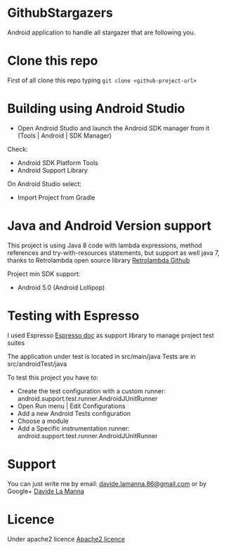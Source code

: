 # GithubStargazers
Android application to handle all stargazer that are following you.

# Clone this repo
First of all clone this repo typing `git clone <github-project-url>`

# Building using Android Studio
- Open Android Studio and launch the Android SDK manager from it (Tools | Android | SDK Manager)

Check:

- Android SDK Platform Tools
- Android Support Library

On Android Studio select:

- Import Project from Gradle

# Java and Android Version support
This project is using Java 8 code with lambda expressions, method references and try-with-resources statements, but support as well java 7, thanks to Retrolambda open source library [Retrolambda Github](https://github.com/orfjackal/retrolambda)

Project min SDK support: 

- Android 5.0 (Android Lollipop)

# Testing with Espresso
I used Espresso [Espresso doc](https://google.github.io/android-testing-support-library/docs/index.html) as support library to manage project test suites

The application under test is located in src/main/java
Tests are in src/androidTest/java

To test this project you have to:

- Create the test configuration with a custom runner: android.support.test.runner.AndroidJUnitRunner
- Open Run menu | Edit Configurations
- Add a new Android Tests configuration
- Choose a module
- Add a Specific instrumentation runner: android.support.test.runner.AndroidJUnitRunner

# Support
You can just write me by email:
davide.lamanna.86@gmail.com 
or by Google+ [Davide La Manna](https://plus.google.com/u/1/+davidelamanna86?hl=it)

# Licence
Under apache2 licence [Apache2 licence](https://www.apache.org/licenses/LICENSE-2.0)
